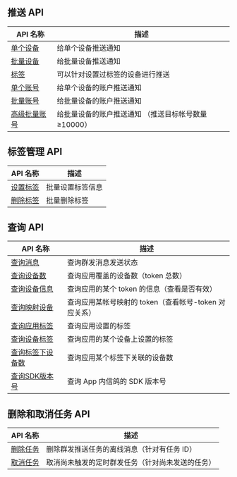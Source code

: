 ## 推送 API 

|API 名称	|描述|
|-----|------|
|[单个设备](http://tce.fsphere.cn/document/product/548/13280)	|给单个设备推送通知|
|[批量设备](http://tce.fsphere.cn/document/product/548/14709)	|给批量设备推送通知|
|[标签](http://tce.fsphere.cn/document/product/548/14710)	|可以针对设置过标签的设备进行推送|
|[单个账号](http://tce.fsphere.cn/document/product/548/14711)|给单个设备的账户推送通知|
|[批量账号](http://tce.fsphere.cn/document/product/548/14712)	|给批量设备的账户推送通知|
|[高级批量账号](http://tce.fsphere.cn/document/product/548/14713)	|给批量设备的账户推送通知 （推送目标帐号数量 ≥10000）|
## 标签管理 API 
|API 名称	|描述|
|-----|------|
|[设置标签](http://tce.fsphere.cn/document/product/548/14719)	|批量设置标签信息|
|[删除标签](http://tce.fsphere.cn/document/product/548/14709)	|批量删除标签|
## 查询 API 
|API 名称	|描述|
|-----|------|
|[查询消息](http://tce.fsphere.cn/document/product/548/13281)	|查询群发消息发送状态|
|[查询设备数](http://tce.fsphere.cn/document/product/548/14722)	|查询应用覆盖的设备数（token 总数）|
|[查询设备信息](http://tce.fsphere.cn/document/product/548/14723)|查询应用的某个 token 的信息（查看是否有效）|
|[查询映射设备](http://tce.fsphere.cn/document/product/548/14724)|查询应用某帐号映射的 token（查看帐号-token 对应关系）|
|[查询应用标签](http://tce.fsphere.cn/document/product/548/14725)	|查询应用设置的标签|
|[查询设备标签](http://tce.fsphere.cn/document/product/548/14726)	|查询应用的某个设备上设置的标签|
|[查询标签下设备数](http://tce.fsphere.cn/document/product/548/14727)	|查询应用某个标签下关联的设备数|
|[查询SDK版本号](http://tce.fsphere.cn/document/product/548/14728)	|查询 App 内信鸽的 SDK 版本号|

## 删除和取消任务 API
|API 名称	|描述|
|-----|------|
|[删除任务](http://tce.fsphere.cn/document/product/548/14729#.E5.88.A0.E9.99.A4.E4.BB.BB.E5.8A.A1)	|删除群发推送任务的离线消息（针对有任务 ID）|
|[取消任务](http://tce.fsphere.cn/document/product/548/14729#.E5.8F.96.E6.B6.88.E4.BB.BB.E5.8A.A1)	|取消尚未触发的定时群发任务（针对尚未发送的任务）|

